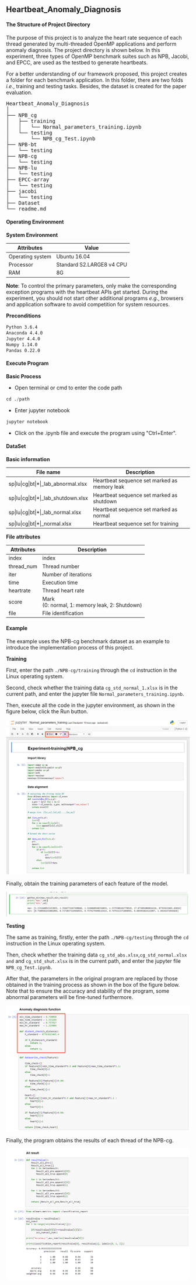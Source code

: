 ## Heartbeat_Anomaly_Diagnosis

#### **The** **Structure** **of** **Project** Directory 

The purpose of this project is to analyze the heart rate sequence of each thread generated by multi-threaded OpenMP applications and perform anomaly diagnosis. The project directory is shown below. In this experiment, three types of OpenMP benchmark suites such as NPB, Jacobi, and EPCC, are used as the testbed to generate heartbeats. 

For a better understanding of our framework proposed, this project creates a folder for each benchmark application. In this folder, there are two folds *i.e*., training and testing tasks. Besides, the dataset is created for the paper evaluation. 



<pre>
Heartbeat_Anomaly_Diagnosis
│
├── NPB_cg
│   ├── training
│   │   └── Normal_parameters_training.ipynb
│   └── testing
│       └── NPB_cg_Test.ipynb
├── NPB-bt
│   └── testing
├── NPB-cg
│   └── testing
├── NPB-lu
│   └── testing
├── EPCC-array
│   └── testing
├── jacobi
│   └── testing
├── Dataset
└── readme.md
</pre>




#### Operating Environment

**System Environment**

| Attributes       | Value        |
| ---------------- | ------------ |
| Operating system | Ubuntu 16.04 |
|Processor|Standard S2.LARGE8 v4 CPU|
|RAM|8G|

**Note**:  To control the primary parameters, only make the corresponding exception programs with the heartbeat APIs get started. During the experiment, you should not start other additional programs *e.g*., browsers and application software to avoid competition for system resources. 

**Preconditions**

```
Python 3.6.4
Anaconda 4.4.0
Jupyter 4.4.0
Numpy 1.14.0
Pandas 0.22.0
```



#### Execute Program

**Basic Process**

* Open terminal or cmd to enter the code path

```python
cd ./path
```

* Enter jupyter notebook

```python
jupyter notebook
```

* Click on the .ipynb file and execute the program using "Ctrl+Enter". 



#### DataSet

**Basic information**

| File name                             | Description                                  |
| ------------------------------------- | -------------------------------------------- |
| sp\|lu\|cg\|bt\|*\|_lab_abnormal.xlsx | Heartbeat sequence set marked as memory leak |
| sp\|lu\|cg\|bt\|*\|_lab_shutdown.xlsx      | Heartbeat sequence set marked as shutdown    |
| sp\|lu\|cg\|bt\|*\|_lab_normal.xlsx        | Heartbeat sequence set marked as normal      |
| sp\|lu\|cg\|bt\|*\|_normal.xlsx            | Heartbeat sequence set for training          |

**File attributes**

| Attributes | Description                                         |
| ---------- | --------------------------------------------------- |
| index      | index                                               |
| thread_num | Thread number                                       |
| iter       | Number of iterations                                |
| time       | Execution time                                      |
| heartrate  | Thread heart rate                                   |
| score      | Mark <br/> (0: normal, 1: memory leak, 2: Shutdown) |
| file       | File identification                                 |



#### Example

The example uses the NPB-cg benchmark dataset as an example to introduce the implementation process of this project.

**Training**

First, enter the path ```./NPB-cg/training``` through the ```cd``` instruction in the Linux operating system. 

Second, check whether the training data ```cg_std_normal_1.xlsx``` is in the current path, and enter the jupyter file ```Normal_parameters_training.ipynb```.

Then, execute all the code in the jupyter environment, as shown in the figure below, click the Run button.

![](./img/1.png)

Finally, obtain the training parameters of each feature of the model.

![](./img/2.png)

**Testing**

The same as training, firstly, enter the path ```./NPB-cg/testing``` through the ```cd``` instruction in the Linux operating system. 

Then, check whether the training data ```cg_std_abs.xlsx```,```cg_std_normal.xlsx and``` and ```cg_std_shut.xlsx``` is in the current path, and enter the jupyter file ```NPB_cg_Test.ipynb```.

After that, the parameters in the original program are replaced by those obtained in the training process as shown in the box of the figure below. Note that to ensure the accuracy and stability of the program, some abnormal parameters will be fine-tuned furthermore.

![](./img/3.png)

Finally, the program obtains the results of each thread of the NPB-cg.

![](./img/4.png)
